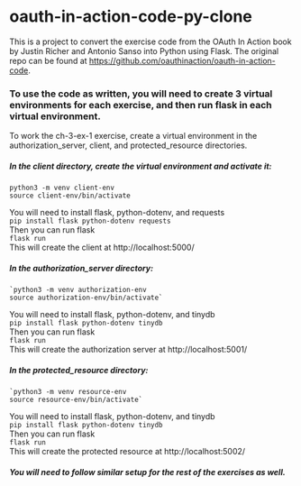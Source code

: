# oauth-in-action-code-py-clone
This is a project to convert the exercise code from the OAuth In Action book by Justin Richer and Antonio Sanso into Python using Flask.
The original repo can be found at https://github.com/oauthinaction/oauth-in-action-code.

### To use the code as written, you will need to create 3 virtual environments for each exercise, and then run flask in each virtual environment.
To work the ch-3-ex-1 exercise, create a virtual environment in the authorization_server, client, and protected_resource directories.  
##### In the client directory, create the virtual environment and activate it:  
    python3 -m venv client-env
    source client-env/bin/activate  
You will need to install flask, python-dotenv, and requests  
    `pip install flask python-dotenv requests`  
Then you can run flask  
    `flask run`  
This will create the client at http://localhost:5000/

##### In the authorization_server directory:  
    `python3 -m venv authorization-env
    source authorization-env/bin/activate`  
You will need to install flask, python-dotenv, and tinydb  
    `pip install flask python-dotenv tinydb`  
Then you can run flask  
    `flask run`  
This will create the authorization server at http://localhost:5001/

##### In the protected_resource directory:  
    `python3 -m venv resource-env
    source resource-env/bin/activate`  
You will need to install flask, python-dotenv, and tinydb  
    `pip install flask python-dotenv tinydb`  
Then you can run flask  
    `flask run`  
This will create the protected resource at http://localhost:5002/

##### You will need to follow similar setup for the rest of the exercises as well.